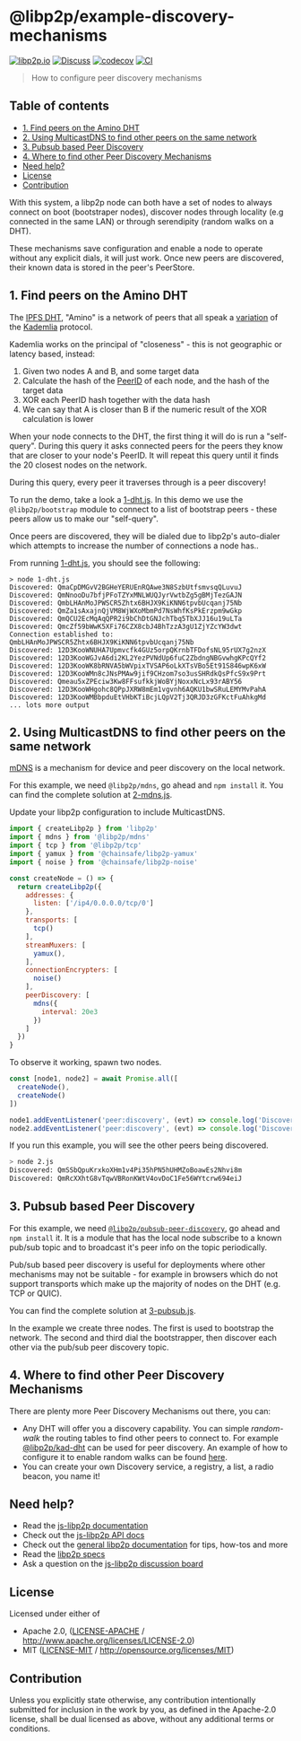 # @libp2p/example-discovery-mechanisms <!-- omit in toc -->

[![libp2p.io](https://img.shields.io/badge/project-libp2p-yellow.svg?style=flat-square)](http://libp2p.io/)
[![Discuss](https://img.shields.io/discourse/https/discuss.libp2p.io/posts.svg?style=flat-square)](https://discuss.libp2p.io)
[![codecov](https://img.shields.io/codecov/c/github/libp2p/js-libp2p-examples.svg?style=flat-square)](https://codecov.io/gh/libp2p/js-libp2p-examples)
[![CI](https://img.shields.io/github/actions/workflow/status/libp2p/js-libp2p-examples/ci.yml?branch=main\&style=flat-square)](https://github.com/libp2p/js-libp2p-examples/actions/workflows/ci.yml?query=branch%3Amain)

> How to configure peer discovery mechanisms

## Table of contents <!-- omit in toc -->

- [1. Find peers on the Amino DHT](#1-find-peers-on-the-amino-dht)
- [2. Using MulticastDNS to find other peers on the same network](#2-using-multicastdns-to-find-other-peers-on-the-same-network)
- [3. Pubsub based Peer Discovery](#3-pubsub-based-peer-discovery)
- [4. Where to find other Peer Discovery Mechanisms](#4-where-to-find-other-peer-discovery-mechanisms)
- [Need help?](#need-help)
- [License](#license)
- [Contribution](#contribution)

With this system, a libp2p node can both have a set of nodes to always connect on boot (bootstraper nodes), discover nodes through locality (e.g connected in the same LAN) or through serendipity (random walks on a DHT).

These mechanisms save configuration and enable a node to operate without any explicit dials, it will just work. Once new peers are discovered, their known data is stored in the peer's PeerStore.

## 1. Find peers on the Amino DHT

The [IPFS DHT](https://blog.ipfs.tech/2023-09-amino-refactoring/), "Amino" is a network of peers that all speak a [variation](https://github.com/libp2p/specs/blob/master/kad-dht/README.md) of the [Kademlia](https://en.wikipedia.org/wiki/Kademlia) protocol.

Kademlia works on the principal of "closeness" - this is not geographic or latency based, instead:

1. Given two nodes A and B, and some target data
2. Calculate the hash of the [PeerID](https://docs.libp2p.io/concepts/fundamentals/peers/#peer-id) of each node, and the hash of the target data
3. XOR each PeerID hash together with the data hash
4. We can say that A is closer than B if the numeric result of the XOR calculation is lower

When your node connects to the DHT, the first thing it will do is run a "self-query". During this query it asks connected peers for the peers they know that are closer to your node's PeerID.  It will repeat this query until it finds the 20 closest nodes on the network.

During this query, every peer it traverses through is a peer discovery!

To run the demo, take a look a [1-dht.js](./1-dht.js). In this demo we use the `@libp2p/bootstrap` module to connect to a list of bootstrap peers - these peers allow us to make our "self-query".

Once peers are discovered, they will be dialed due to libp2p's auto-dialer which attempts to increase the number of connections a node has..

From running [1-dht.js](./1-dht.js), you should see the following:

```console
> node 1-dht.js
Discovered: QmaCpDMGvV2BGHeYERUEnRQAwe3N8SzbUtfsmvsqQLuvuJ
Discovered: QmNnooDu7bfjPFoTZYxMNLWUQJyrVwtbZg5gBMjTezGAJN
Discovered: QmbLHAnMoJPWSCR5Zhtx6BHJX9KiKNN6tpvbUcqanj75Nb
Discovered: QmZa1sAxajnQjVM8WjWXoMbmPd7NsWhfKsPkErzpm9wGkp
Discovered: QmQCU2EcMqAqQPR2i9bChDtGNJchTbq5TbXJJ16u19uLTa
Discovered: QmcZf59bWwK5XFi76CZX8cbJ4BhTzzA3gU1ZjYZcYW3dwt
Connection established to: QmbLHAnMoJPWSCR5Zhtx6BHJX9KiKNN6tpvbUcqanj75Nb
Discovered: 12D3KooWNUHA7Upmvcfk4GUz5orpQKrnbTFDofsNL95rUX7g2nzX
Discovered: 12D3KooWGJvA6di2KL2YezPVNdUp6fuC2ZbdngNBGvwhgKPcQYf2
Discovered: 12D3KooWK8bRNVA5bWVpixTVSAP6oLkXTsVBo5Et91S846wpK6xW
Discovered: 12D3KooWMn8cJNsPMAw9jif9CHzom7so3usSHRdkQsPfcS9x9Prt
Discovered: Qmeau5xZPEciw3Kw8FFsufkkjWoBYjNoxxNcLx93rABY56
Discovered: 12D3KooWHgohc8QPpJXRW8mEm1vgvnh6AQKU1bwSRuLEMYMvPahA
Discovered: 12D3KooWMBbpduEtVHbKTiBcjLQpV2Tj3QRJD3zGFKctFuAhkgMd
... lots more output
```

## 2. Using MulticastDNS to find other peers on the same network

[mDNS](https://en.wikipedia.org/wiki/Multicast_DNS) is a mechanism for device and peer discovery on the local network.

For this example, we need `@libp2p/mdns`, go ahead and `npm install` it. You can find the complete solution at [2-mdns.js](./2-mdns.js).

Update your libp2p configuration to include MulticastDNS.

```JavaScript
import { createLibp2p } from 'libp2p'
import { mdns } from '@libp2p/mdns'
import { tcp } from '@libp2p/tcp'
import { yamux } from '@chainsafe/libp2p-yamux'
import { noise } from '@chainsafe/libp2p-noise'

const createNode = () => {
  return createLibp2p({
    addresses: {
      listen: ['/ip4/0.0.0.0/tcp/0']
    },
    transports: [
      tcp()
    ],
    streamMuxers: [
      yamux(),
    ],
    connectionEncrypters: [
      noise()
    ],
    peerDiscovery: [
      mdns({
        interval: 20e3
      })
    ]
  })
}
```

To observe it working, spawn two nodes.

```JavaScript
const [node1, node2] = await Promise.all([
  createNode(),
  createNode()
])

node1.addEventListener('peer:discovery', (evt) => console.log('Discovered:', evt.detail.id.toString()))
node2.addEventListener('peer:discovery', (evt) => console.log('Discovered:', evt.detail.id.toString()))
```

If you run this example, you will see the other peers being discovered.

```bash
> node 2.js
Discovered: QmSSbQpuKrxkoXHm1v4Pi35hPN5hUHMZoBoawEs2Nhvi8m
Discovered: QmRcXXhtG8vTqwVBRonKWtV4ovDoC1Fe56WYtcrw694eiJ
```

## 3. Pubsub based Peer Discovery

For this example, we need [`@libp2p/pubsub-peer-discovery`](https://github.com/libp2p/js-libp2p-pubsub-peer-discovery/), go ahead and `npm install` it. It is a module that has the local node subscribe to a known pub/sub topic and to broadcast it's peer info on the topic periodically.

Pub/sub based peer discovery is useful for deployments where other mechanisms may not be suitable - for example in browsers which do not support transports which make up the majority of nodes on the DHT (e.g. TCP or QUIC).

You can find the complete solution at [3-pubsub.js](./3-pubsub.js).

In the example we create three nodes.  The first is used to bootstrap the network.  The second and third dial the bootstrapper, then discover each other via the pub/sub peer discovery topic.

## 4. Where to find other Peer Discovery Mechanisms

There are plenty more Peer Discovery Mechanisms out there, you can:

- Any DHT will offer you a discovery capability. You can simple *random-walk* the routing tables to find other peers to connect to. For example [@libp2p/kad-dht](https://github.com/libp2p/js-libp2p/tree/master/packages/kad-dht) can be used for peer discovery. An example of how to configure it to enable random walks can be found [here](https://github.com/libp2p/js-libp2p/blob/v0.28.4/doc/CONFIGURATION.md#customizing-dht).
- You can create your own Discovery service, a registry, a list, a radio beacon, you name it!

## Need help?

- Read the [js-libp2p documentation](https://github.com/libp2p/js-libp2p/tree/main/doc)
- Check out the [js-libp2p API docs](https://libp2p.github.io/js-libp2p/)
- Check out the [general libp2p documentation](https://docs.libp2p.io) for tips, how-tos and more
- Read the [libp2p specs](https://github.com/libp2p/specs)
- Ask a question on the [js-libp2p discussion board](https://github.com/libp2p/js-libp2p/discussions)

## License

Licensed under either of

- Apache 2.0, ([LICENSE-APACHE](LICENSE-APACHE) / <http://www.apache.org/licenses/LICENSE-2.0>)
- MIT ([LICENSE-MIT](LICENSE-MIT) / <http://opensource.org/licenses/MIT>)

## Contribution

Unless you explicitly state otherwise, any contribution intentionally submitted for inclusion in the work by you, as defined in the Apache-2.0 license, shall be dual licensed as above, without any additional terms or conditions.
